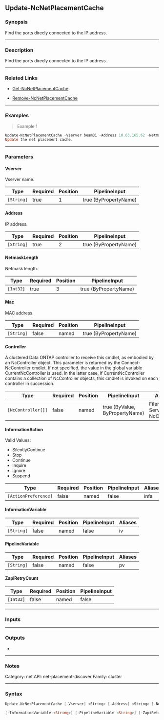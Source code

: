 Update-NcNetPlacementCache
--------------------------

### Synopsis
Find the ports direcly connected to the IP address.

---

### Description

Find the ports direcly connected to the IP address.

---

### Related Links
* [Get-NcNetPlacementCache](Get-NcNetPlacementCache)

* [Remove-NcNetPlacementCache](Remove-NcNetPlacementCache)

---

### Examples
> Example 1

```PowerShell
Update-NcNetPlacementCache -Vserver beam01 -Address 10.63.165.62 -NetmaskLength 24
Update the net placement cache.
```

---

### Parameters
#### **Vserver**
Vserver name.

|Type      |Required|Position|PipelineInput        |
|----------|--------|--------|---------------------|
|`[String]`|true    |1       |true (ByPropertyName)|

#### **Address**
IP address.

|Type      |Required|Position|PipelineInput        |
|----------|--------|--------|---------------------|
|`[String]`|true    |2       |true (ByPropertyName)|

#### **NetmaskLength**
Netmask length.

|Type     |Required|Position|PipelineInput        |
|---------|--------|--------|---------------------|
|`[Int32]`|true    |3       |true (ByPropertyName)|

#### **Mac**
MAC address.

|Type      |Required|Position|PipelineInput        |
|----------|--------|--------|---------------------|
|`[String]`|false   |named   |true (ByPropertyName)|

#### **Controller**
A clustered Data ONTAP controller to receive this cmdlet, as embodied by an NcController object.  This parameter is returned by the Connect-NcController cmdlet.  If not specified, the value in the global variable CurrentNcController is used.  In the latter case, if CurrentNcController contains a collection of NcController objects, this cmdlet is invoked on each controller in succession.

|Type              |Required|Position|PipelineInput                 |Aliases                          |
|------------------|--------|--------|------------------------------|---------------------------------|
|`[NcController[]]`|false   |named   |true (ByValue, ByPropertyName)|Filer<br/>Server<br/>NcController|

#### **InformationAction**

Valid Values:

* SilentlyContinue
* Stop
* Continue
* Inquire
* Ignore
* Suspend

|Type                |Required|Position|PipelineInput|Aliases|
|--------------------|--------|--------|-------------|-------|
|`[ActionPreference]`|false   |named   |false        |infa   |

#### **InformationVariable**

|Type      |Required|Position|PipelineInput|Aliases|
|----------|--------|--------|-------------|-------|
|`[String]`|false   |named   |false        |iv     |

#### **PipelineVariable**

|Type      |Required|Position|PipelineInput|Aliases|
|----------|--------|--------|-------------|-------|
|`[String]`|false   |named   |false        |pv     |

#### **ZapiRetryCount**

|Type     |Required|Position|PipelineInput|
|---------|--------|--------|-------------|
|`[Int32]`|false   |named   |false        |

---

### Inputs

---

### Outputs
* 

---

### Notes
Category: net
API: net-placement-discover
Family: cluster

---

### Syntax
```PowerShell
Update-NcNetPlacementCache [-Vserver] <String> [-Address] <String> [-NetmaskLength] <Int32> [-Mac <String>] [-Controller <NcController[]>] [-InformationAction <ActionPreference>] 
```
```PowerShell
[-InformationVariable <String>] [-PipelineVariable <String>] [-ZapiRetryCount <Int32>] [<CommonParameters>]
```

